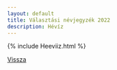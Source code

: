 ```yaml
---
layout: default
title: Választási névjegyzék 2022
description: Hévíz
---
```


{% include Heeviiz.html %}

[Vissza](./)